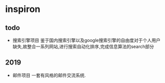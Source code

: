 # inspiron

## todo
- 搜索引擎项目
  鉴于国内搜索引擎以及google搜索引擎的自由度对于个人用户缺失,故整合一系列网站,进行搜索自动化排序,完成信息算法的search部分

## 2019
- 邮件项目
  一套有风格的邮件交流系统.
